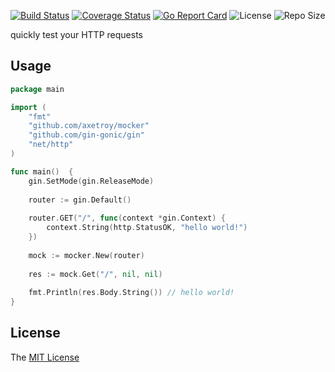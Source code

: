 [![Build Status](https://github.com/axetroy/gmock/workflows/ci/badge.svg)](https://github.com/axetroy/gmock/actions)
[![Coverage Status](https://coveralls.io/repos/github/axetroy/mocker/badge.svg?branch=master)](https://coveralls.io/github/axetroy/mocker?branch=master)
[![Go Report Card](https://goreportcard.com/badge/github.com/axetroy/mocker)](https://goreportcard.com/report/github.com/axetroy/mocker)
![License](https://img.shields.io/github/license/axetroy/mocker.svg)
![Repo Size](https://img.shields.io/github/repo-size/axetroy/mocker.svg)

quickly test your HTTP requests

## Usage

```go
package main

import (
	"fmt"
	"github.com/axetroy/mocker"
	"github.com/gin-gonic/gin"
	"net/http"
)

func main()  {
	gin.SetMode(gin.ReleaseMode)
	
	router := gin.Default()
	
    router.GET("/", func(context *gin.Context) {
        context.String(http.StatusOK, "hello world!")
    })
	
	mock := mocker.New(router)
	
	res := mock.Get("/", nil, nil)
	
	fmt.Println(res.Body.String()) // hello world!
}
```

## License

The [MIT License](https://github.com/axetroy/mocker/blob/master/LICENSE)